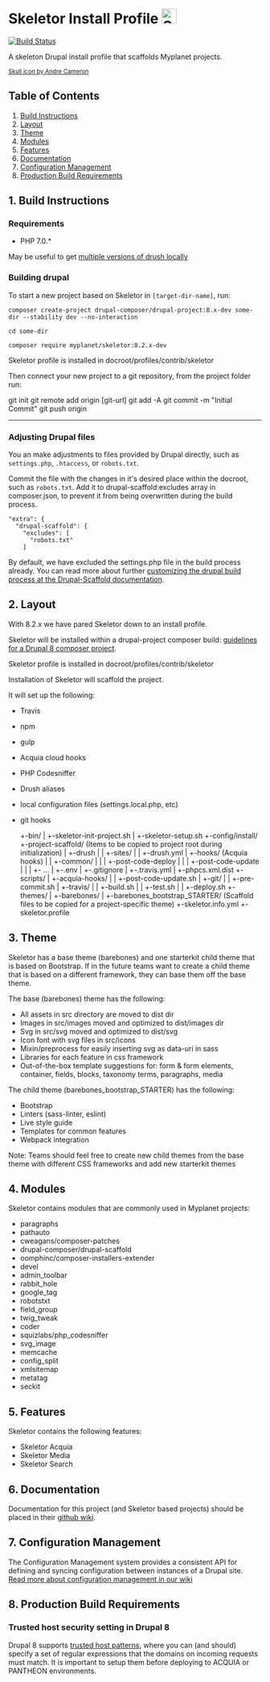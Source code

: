 # Skeletor Install Profile <img  height="30px" width="30px" src="https://cdn.rawgit.com/wiki/myplanetdigital/drupal-skeletor/images/noun_131083_cc.svg" alt="Skeletor">

[![Build Status](https://travis-ci.org/myplanetdigital/drupal-skeletor.svg?branch=8.2.x)](https://travis-ci.org/myplanetdigital/drupal-skeletor)

A skeleton Drupal install profile that scaffolds Myplanet projects.

<small>[Skull icon by Andre Cameron](https://thenounproject.com/CrocodileJock/collection/skulls/?oq=skull&cidx=0&i=131083)</small>

## Table of Contents

1. [Build Instructions](#1-build-instructions)
2. [Layout](#2-layout)
3. [Theme](#3-theme)
4. [Modules](#4-modules)
5. [Features](#5-features)
6. [Documentation](#6-documentation)
7. [Configuration Management](#7-configuration-management)
8. [Production Build Requirements](#8-production-build-requirements)

## 1. Build Instructions

### Requirements

* PHP 7.0.*

May be useful to get [multiple versions of drush locally](https://www.lullabot.com/articles/switching-drush-versions)

### Building drupal

To start a new project based on Skeletor in `[target-dir-name]`, run:

    composer create-project drupal-composer/drupal-project:8.x-dev some-dir --stability dev --no-interaction
    
    cd some-dir
    
    composer require myplanet/skeletor:8.2.x-dev
    
Skeletor profile is installed in docroot/profiles/contrib/skeletor

Then connect your new project to a git repository, from the project folder run:

   git init
   git remote add origin [git-url]
   git add -A
   git commit -m "Initial Commit"
   git push origin

----

### Adjusting Drupal files

You an make adjustments to files provided by Drupal directly, such as `settings.php`, `.htaccess`, or `robots.txt`.

Commit the file with the changes in it's desired place within the docroot, such as `robots.txt`. Add it to
drupal-scaffold:excludes array in composer.json, to prevent it from being overwritten during the build process.

    "extra": {
      "drupal-scaffold": {
        "excludes": [
          "robots.txt"
        ]

By default, we have excluded the settings.php file in the build process already. You can read more about further
[customizing the drupal build process at the Drupal-Scaffold
documentation](https://github.com/drupal-composer/drupal-scaffold/blob/master/README.md).

## 2. Layout

With 8.2.x we have pared Skeletor down to an install profile. 

Skeletor will be installed within a drupal-project composer build:  [guidelines for a Drupal 8 composer project](https://github.com/drupal-composer/drupal-project).

Skeletor profile is installed in docroot/profiles/contrib/skeletor

Installation of Skeletor will scaffold the project.

It will set up the following:

- Travis 
- npm
- gulp
- Acquia cloud hooks
- PHP Codesniffer
- Drush aliases
- local configuration files (settings.local.php, etc)
- git hooks


    +-bin/
    | +-skeletor-init-project.sh
    | +-skeletor-setup.sh
    +-config/install/
    +-project-scaffold/ (Items to be copied to project root during initialization)
    | +-drush
    | | +-sites/
    | | +-drush.yml
    | +-hooks/ (Acquia hooks)
    | | +-common/
    | | | +-post-code-deploy
    | | | +-post-code-update
    | | | +- ...
    | +-.env
    | +-.gitignore
    | +-.travis.yml
    | +-phpcs.xml.dist
    +-scripts/
    | +-acquia-hooks/
    | | +-post-code-update.sh
    | +-git/
    | | +-pre-commit.sh
    | +-travis/
    | | +-build.sh
    | | +-test.sh
    | | +-deploy.sh
    +-themes/
    | +-barebones/
    | +-barebones_bootstrap_STARTER/ (Scaffold files to be copied for a project-specific theme)
    +-skeletor.info.yml
    +-skeletor.profile
    
## 3. Theme

Skeletor has a base theme (barebones) and one starterkit child theme that is based on Bootstrap.  If in the future teams want to create a child theme that is based on a different framework, they can base them off the base theme.

The base (barebones) theme has the following:

- All assets in src directory are moved to dist dir
- Images in src/images moved and optimized to dist/images dir
- Svg in src/svg moved and optimized to dist/svg
- Icon font with svg files in src/icons
- Mixin/preprocess for easily inserting svg as data-uri in sass
- Libraries for each feature in css framework
- Out-of-the-box template suggestions for: form & form elements, container, fields, blocks, taxonomy terms, paragraphs, media

The child theme (barebones_bootstrap_STARTER) has the following: 

- Bootstrap
- Linters (sass-linter, eslint)
- Live style guide
- Templates for common features
- Webpack integration

Note: Teams should feel free to create new child themes from the base theme with different CSS frameworks and add new starterkit themes

    
## 4. Modules

Skeletor contains modules that are commonly used in Myplanet projects:

- paragraphs
- pathauto
- cweagans/composer-patches
- drupal-composer/drupal-scaffold
- oomphinc/composer-installers-extender
- devel
- admin_toolbar
- rabbit_hole
- google_tag
- robotstxt
- field_group
- twig_tweak
- coder
- squizlabs/php_codesniffer
- svg_image
- memcache
- config_split
- xmlsitemap
- metatag
- seckit

## 5. Features

Skeletor contains the following features:

- Skeletor Acquia
- Skeletor Media
- Skeletor Search


## 6. Documentation

Documentation for this project (and Skeletor based projects) should be placed in their [github wiki](/wiki).

## 7. Configuration Management

The Configuration Management system provides a consistent API for defining and
syncing configuration between instances of a Drupal site. [Read more about
configuration management in our wiki](https://github.com/myplanetdigital/drupal-skeletor/wiki/Setup-&-Working-with-Configuration-Management)

## 8. Production Build Requirements

### Trusted host security setting in Drupal 8

Drupal 8 supports [trusted host patterns](https://www.drupal.org/node/2410395), where you can (and should)
specify a set of regular expressions that the domains on incoming requests must match.
It is important to setup them before deploying to ACQUIA or PANTHEON environments.
